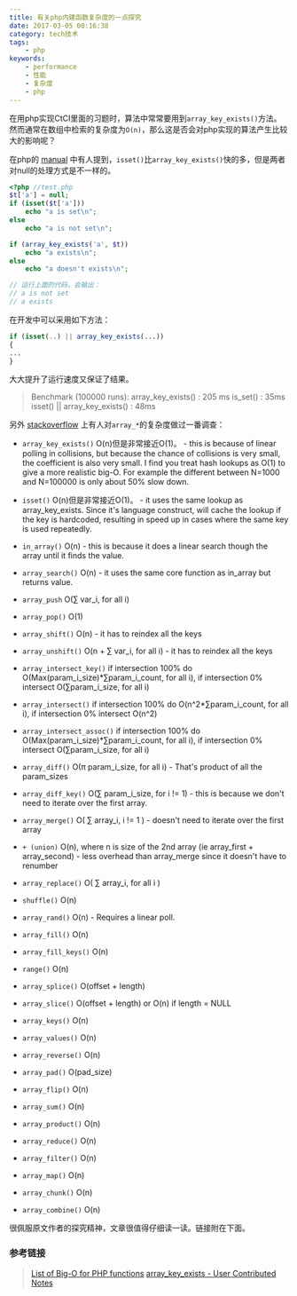 ```yaml
---
title: 有关php内建函数复杂度的一点探究
date: 2017-03-05 00:16:38
category: tech技术
tags:
    - php
keywords:
    - performance
    - 性能
    - 复杂度
    - php
---
```


在用php实现CtCI里面的习题时，算法中常常要用到`array_key_exists()`方法。然而通常在数组中检索的复杂度为`O(n)`，那么这是否会对php实现的算法产生比较大的影响呢？

在php的 [manual](http://php.net/manual/zh/function.array-key-exists.php) 中有人提到，`isset()`比`array_key_exists()`快的多，但是两者对null的处理方式是不一样的。

```php
<?php //test.php
$t['a'] = null;
if (isset($t['a']))
    echo "a is set\n";
else
    echo "a is not set\n";

if (array_key_exists('a', $t))
    echo "a exists\n";
else
    echo "a doesn't exists\n";

// 运行上面的代码，会输出：
// a is not set
// a exists
```

在开发中可以采用如下方法：
```php
if (isset(..) || array_key_exists(...))
{
...
}
```

大大提升了运行速度又保证了结果。

>Benchmark (100000 runs):
>array_key_exists() : 205 ms
>is_set() : 35ms
>isset() || array_key_exists() : 48ms

另外 [stackoverflow](http://stackoverflow.com/questions/2473989/list-of-big-o-for-php-functions) 上有人对`array_*`的复杂度做过一番调查：

<!-- more -->

* `array_key_exists()` O(n)但是非常接近O(1)。 - this is because of linear polling in collisions, but because the chance of collisions is very small, the coefficient is also very small. I find you treat hash lookups as O(1) to give a more realistic big-O. For example the different between N=1000 and N=100000 is only about 50% slow down.

* `isset()` O(n)但是非常接近O(1)。 - it uses the same lookup as array_key_exists. Since it's language construct, will cache the lookup if the key is hardcoded, resulting in speed up in cases where the same key is used repeatedly.
* `in_array()` O(n) - this is because it does a linear search though the array until it finds the value.

* `array_search()` O(n) - it uses the same core function as in_array but returns value.

* `array_push` O(∑ var_i, for all i)

* `array_pop()` O(1)

* `array_shift()` O(n) - it has to reindex all the keys

* `array_unshift()` O(n + ∑ var_i, for all i) - it has to reindex all the keys

* `array_intersect_key()` if intersection 100% do O(Max(param_i_size)*∑param_i_count, for all i), if intersection 0% intersect O(∑param_i_size, for all i)

* `array_intersect()` if intersection 100% do O(n^2*∑param_i_count, for all i), if intersection 0% intersect O(n^2)

* `array_intersect_assoc()` if intersection 100% do O(Max(param_i_size)*∑param_i_count, for all i), if intersection 0% intersect O(∑param_i_size, for all i)

* `array_diff()` O(π param_i_size, for all i) - That's product of all the param_sizes

* `array_diff_key()` O(∑ param_i_size, for i != 1) - this is because we don't need to iterate over the first array.

* `array_merge()` O( ∑ array_i, i != 1 ) - doesn't need to iterate over the first array

* `+ (union)` O(n), where n is size of the 2nd array (ie array_first + array_second) - less overhead than array_merge since it doesn't have to renumber

* `array_replace()` O( ∑ array_i, for all i )

* `shuffle()` O(n)

* `array_rand()` O(n) - Requires a linear poll.

* `array_fill()` O(n)

* `array_fill_keys()` O(n)

* `range()` O(n)

* `array_splice()` O(offset + length)

* `array_slice()` O(offset + length) or O(n) if length = NULL

* `array_keys()` O(n)

* `array_values()` O(n)

* `array_reverse()` O(n)

* `array_pad()` O(pad_size)

* `array_flip()` O(n)

* `array_sum()` O(n)

* `array_product()` O(n)

* `array_reduce()` O(n)

* `array_filter()` O(n)

* `array_map()` O(n)

* `array_chunk()` O(n)

* `array_combine()` O(n)

很佩服原文作者的探究精神，文章很值得仔细读一读。链接附在下面。

### 参考链接

>[List of Big-O for PHP functions](http://stackoverflow.com/questions/2473989/list-of-big-o-for-php-functions)
>[array_key_exists - User Contributed Notes ](http://php.net/manual/zh/function.array-key-exists.php#107786)
<!--stackedit_data:
eyJoaXN0b3J5IjpbLTEzNzkzMDc3Nl19
-->